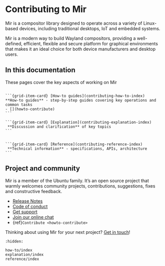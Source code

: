 # Contributing to Mir

Mir is a compositor library designed to operate across a variety of Linux-based
devices, including traditional desktops, IoT and embedded systems.

Mir is a modern way to build Wayland compositors, providing
a well-defined, efficient, flexible and secure platform for graphical environments
that makes it an ideal choice for both device manufacturers and desktop users.

## In this documentation

These pages cover the key aspects of working on Mir

````{grid} 1 1 2 2

```{grid-item-card} [How-to guides](contributing-how-to-index)
**How-to guides** - step-by-step guides covering key operations and common tasks
- [](howto-contribute)
```

```{grid-item-card} [Explanation](contributing-explanation-index)
 **Discussion and clarification** of key topics
```

````
````{grid} 1 1 2 2

```{grid-item-card} [Reference](contributing-reference-index)
 **Technical information** - specifications, APIs, architecture
```
````

## Project and community

Mir is a member of the Ubuntu family. It’s an open source project that warmly welcomes community projects, contributions, suggestions, fixes and constructive feedback.

* [Release Notes](https://github.com/canonical/mir/releases)
* [Code of conduct](https://ubuntu.com/community/docs/ethos/code-of-conduct)
* [Get support](https://discourse.ubuntu.com/c/project/mir/15)
* [Join our online chat](https://matrix.to/#/#mir-server:matrix.org)
* {ref}`Contribute <howto-contribute>`

Thinking about using Mir for your next project? [Get in touch](https://canonical.com/mir)!


```{toctree}
:hidden:

how-to/index
explanation/index
reference/index
```
